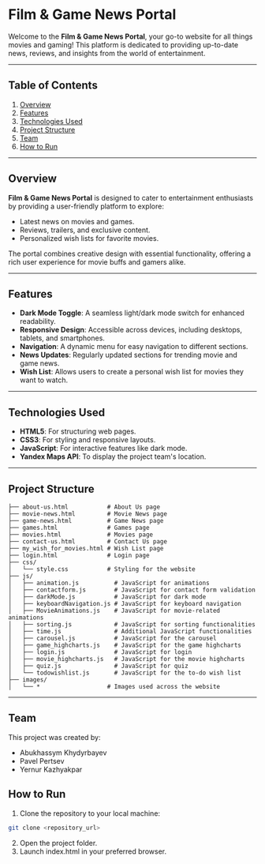 # Film & Game News Portal

Welcome to the **Film & Game News Portal**, your go-to website for all things movies and gaming! This platform is dedicated to providing up-to-date news, reviews, and insights from the world of entertainment.

---

## Table of Contents

1. [Overview](#overview)
2. [Features](#features)
3. [Technologies Used](#technologies-used)
4. [Project Structure](#project-structure)
5. [Team](#team)
6. [How to Run](#how-to-run)

---

## Overview

**Film & Game News Portal** is designed to cater to entertainment enthusiasts by providing a user-friendly platform to explore:

- Latest news on movies and games.
- Reviews, trailers, and exclusive content.
- Personalized wish lists for favorite movies.

The portal combines creative design with essential functionality, offering a rich user experience for movie buffs and gamers alike.

---

## Features

- **Dark Mode Toggle**: A seamless light/dark mode switch for enhanced readability.
- **Responsive Design**: Accessible across devices, including desktops, tablets, and smartphones.
- **Navigation**: A dynamic menu for easy navigation to different sections.
- **News Updates**: Regularly updated sections for trending movie and game news.
- **Wish List**: Allows users to create a personal wish list for movies they want to watch.

---

## Technologies Used

- **HTML5**: For structuring web pages.
- **CSS3**: For styling and responsive layouts.
- **JavaScript**: For interactive features like dark mode.
- **Yandex Maps API**: To display the project team's location.


---

## Project Structure

```plaintext
├── about-us.html           # About Us page
├── movie-news.html         # Movie News page
├── game-news.html          # Game News page
├── games.html              # Games page
├── movies.html             # Movies page
├── contact-us.html         # Contact Us page
├── my_wish_for_movies.html # Wish List page
├── login.html              # Login page
├── css/
│   └── style.css           # Styling for the website
├── js/
│   ├── animation.js          # JavaScript for animations
│   ├── contactform.js        # JavaScript for contact form validation
│   ├── darkMode.js           # JavaScript for dark mode
│   ├── keyboardNavigation.js # JavaScript for keyboard navigation
│   ├── MovieAnimations.js    # JavaScript for movie-related animations
│   ├── sorting.js            # JavaScript for sorting functionalities
│   ├── time.js               # Additional JavaScript functionalities
│   ├── carousel.js           # JavaScript for the carousel
│   ├── game_highcharts.js    # JavaScript for the game highcharts
│   ├── login.js              # JavaScript for login
│   ├── movie_highcharts.js   # JavaScript for the movie highcharts
│   ├── quiz.js               # JavaScript for quiz
│   └── todowishlist.js       # JavaScript for the to-do wish list
├── images/
│   └── *                   # Images used across the website
```

---

## Team

This project was created by:

- Abukhassym Khydyrbayev
- Pavel Pertsev
- Yernur Kazhyakpar

## How to Run

1. Clone the repository to your local machine:
```bash
git clone <repository_url>
```
2. Open the project folder.
3. Launch index.html in your preferred browser.